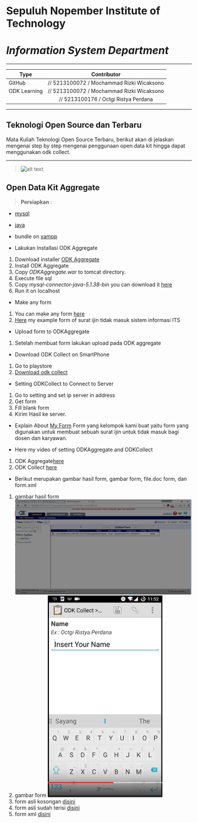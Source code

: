 # **Sepuluh Nopember Institute of Technology**
# *Information System Department*

----------

| Type 		    | Contributor                                 |
| ------------- |:-------------------------------------------:| 
| GitHub        | // 5213100072  / Mochammad Rizki Wicaksono  | 
| ODK Learning  | // 5213100072  / Mochammad Rizki Wicaksono  | 
| 			    | // 5213100176  / Octgi Ristya Perdana       | 

----------


## Teknologi Open Source dan Terbaru

Mata Kuliah Teknologi Open Source Terbaru, berikut akan di jelaskan mengenai step by step mengenai penggunaan open data kit hingga dapat menggunakan odk collect.


----------

> ![alt text][2]
## Open Data Kit Aggregate

> **Persiapkan** :
-  [mysql][4]
-  [java][5]
-  bundle on [xampp][6]

 - Lakukan Installasi ODK Aggregate
1. Download installer [ODK Aggregate][1]
2. Install ODK Aggregate
3. Copy *ODKAggregate.war* to tomcat directory.
4. Execute file sql
5. Copy *mysql-connector-java-5.1.38-bin* you can download it [here][3]
6. Run it on localhost

 - Make any form
1. You can make any form [here][7]
2. [Here][8] my example form of surat ijin tidak masuk sistem informasi ITS

 - Upload form to ODKAggregate
1. Setelah membuat form lakukan upload pada ODK aggregate

 - Download ODK Collect on SmartPhone
1. Go to playstore
2. [Download odk collect][9]

 - Setting ODKCollect to Connect to Server
1. Go to setting and set ip server in address
2. Get form
3. Fill blank form
4. Kirim Hasil ke server.

 - Explain About [My Form][8]
Form yang kelompok kami buat yaitu form yang digunakan untuk membuat sebuah surat ijin untuk tidak masuk bagi dosen dan karyawan.

 - Here my video of setting ODKAggregate and ODKCollect
1. ODK Aggregate[here][10]
2. ODK Collect [here][11]

 - Berikut merupakan gambar hasil form, gambar form, file.doc form, dan form.xml
1. gambar hasil form ![alt text][12]
2. gambar form ![alt text][13]
3. form asli kosongan [disini][14]
4. form asli sudah terisi [disini][15]
5. form xml [disini][8]

 

[1]: https://opendatakit.org/downloads/
[2]: https://avatars0.githubusercontent.com/u/6222985?v=3&s=400
[3]: https://www.mysql.com/products/connector/
[4]: https://www.mysql.com/downloads/
[5]: https://java.com/en/download/
[6]: https://www.apachefriends.org/download.html
[7]: http://build.opendatakit.org 
[8]: https://github.com/astridperdana/TOST/blob/master/form/SuratIjinTidakMasuk.xml
[9]: https://opendatakit.org/use/collect/
[10]: https://youtu.be/8Iu7k9p4Ejk
[11]: https://drive.google.com/open?id=0BxQNvAm5b4liYmt1Z0k4dTNDajg
[12]: https://github.com/astridperdana/TOST/blob/master/form/sadas.PNG?raw=true
[13]: https://github.com/astridperdana/TOST/blob/master/form/Capture.PNG?raw=true
[14]: https://github.com/astridperdana/TOST/blob/master/doc/Dokumen%20Kosongan.docx
[15]: https://github.com/astridperdana/TOST/blob/master/doc/Dokumen%20isian.docx